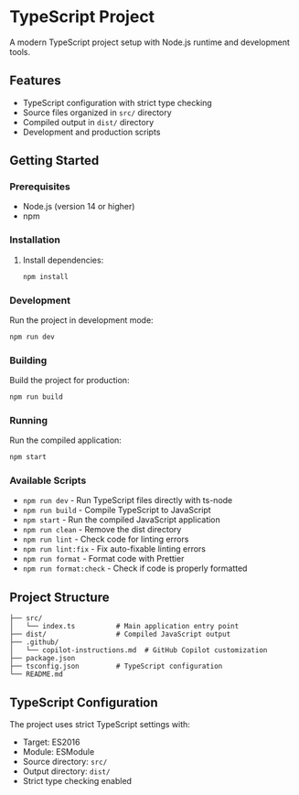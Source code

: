 # TypeScript Project

A modern TypeScript project setup with Node.js runtime and development tools.

## Features

- TypeScript configuration with strict type checking
- Source files organized in `src/` directory
- Compiled output in `dist/` directory
- Development and production scripts

## Getting Started

### Prerequisites

- Node.js (version 14 or higher)
- npm

### Installation

1. Install dependencies:
   ```bash
   npm install
   ```

### Development

Run the project in development mode:
```bash
npm run dev
```

### Building

Build the project for production:
```bash
npm run build
```

### Running

Run the compiled application:
```bash
npm start
```

### Available Scripts

- `npm run dev` - Run TypeScript files directly with ts-node
- `npm run build` - Compile TypeScript to JavaScript
- `npm start` - Run the compiled JavaScript application
- `npm run clean` - Remove the dist directory
- `npm run lint` - Check code for linting errors
- `npm run lint:fix` - Fix auto-fixable linting errors
- `npm run format` - Format code with Prettier
- `npm run format:check` - Check if code is properly formatted

## Project Structure

```
├── src/
│   └── index.ts          # Main application entry point
├── dist/                 # Compiled JavaScript output
├── .github/
│   └── copilot-instructions.md  # GitHub Copilot customization
├── package.json
├── tsconfig.json         # TypeScript configuration
└── README.md
```

## TypeScript Configuration

The project uses strict TypeScript settings with:
- Target: ES2016
- Module: ESModule
- Source directory: `src/`
- Output directory: `dist/`
- Strict type checking enabled
